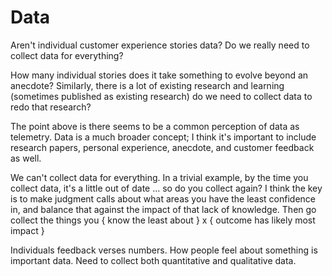 # Data

Aren't individual customer experience stories data? Do we really need to collect data for everything?

How many individual stories does it take something to evolve beyond an anecdote? Similarly, there is a lot of existing research and learning (sometimes published as existing research) do we need to collect data to redo that research?

The point above is there seems to be a common perception of data as telemetry. Data is a much broader concept; I think it's important to include research papers, personal experience, anecdote, and customer feedback as well.

We can't collect data for everything. In a trivial example, by the time you collect data, it's a little out of date ... so do you collect again? I think the key is to make judgment calls about what areas you have the least confidence in, and balance that against the impact of that lack of knowledge. Then go collect the things you { know the least about } x { outcome has likely most impact }

Individuals feedback verses numbers. How people feel about something is important data. Need to collect both quantitative and qualitative data.